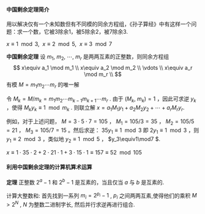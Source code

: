 #### 中国剩余定理简介

用以解决仅有一个未知数但有不同模的同余方程组，《孙子算经》中有这样一个问题：求一个数，它被3除余1，被5除余2，被7除余3.

$x\equiv 1\mod 3,\ \ x\equiv 2\mod 5,\ \ x\equiv 3\mod 7$

**中国剩余定理** 设 $m_1,\ m_2,\ \cdots,\ m_r$ 是两两互素的正整数，则同余方程组
$$
x\equiv a_1 \mod m_1  \\
x\equiv a_2 \mod m_2  \\
\vdots  \\
x\equiv a_r \mod m_r  \\
$$
有模 $M=m_1m_2\cdots m_r$ 的唯一解

令 $M_k=M/m_k=m_1m_2\cdots m_{k-1}m_{k+1}\cdots m_r$ . 由于 $(M_k,\ m_k)=1$ ，因此可求逆 $y_k$ ，使得 $M_k y_k\equiv 1\mod m_k$ . 则联立解 $x=a_1M_1y_1+a_2M_2y_2+\cdots +a_rM_ry_r$ ​.



例如，对于上述问题， $M=3\cdot 5\cdot 7=105$ ， $M_1=105/3=35$ ， $M_2=105/5=21$ ， $M_3=105/7=15$ 。然后求逆： $35y_1\equiv 1\mod 3$  即 $2y_1\equiv 1\mod3$ ，则 $y_1\equiv2\mod3$ ，类似地 $y_2\equiv 1\mod5$ ， $y_3\equiv1\mod7 $.

 $x\equiv 1\cdot35\cdot2+2\cdot21\cdot1+3\cdot15\cdot1\equiv157\equiv52\mod105$ 

#### 利用中国剩余定理的计算机算术运算

**定理** 正整数 $2^a-1$ 和 $2^b-1$ 是互素的，当且仅当 $a$ 与 $b$ 是互素的.

计算大整数和: 首先找到一系列 $m_i=2^{p_i}-1$ ,  $p_i$ 之间两两互素,使得他们的乘积 $M>2^N$ ,  $N$ 为整数二进制字长, 然后并行求逆再进行组合.